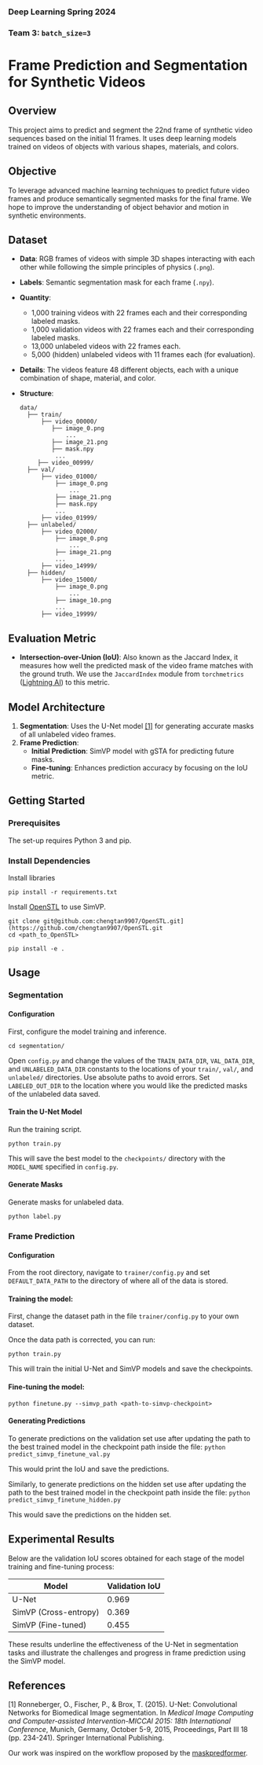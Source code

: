### Deep Learning Spring 2024
### Team 3: `batch_size=3`

# Frame Prediction and Segmentation for Synthetic Videos

## Overview
This project aims to predict and segment the 22nd frame of synthetic video sequences based on the initial 11 frames. It uses deep learning models trained on videos of objects with various shapes, materials, and colors.

## Objective
To leverage advanced machine learning techniques to predict future video frames and produce semantically segmented masks for the final frame. We hope to improve the understanding of object behavior and motion in synthetic environments.

## Dataset
- **Data**: RGB frames of videos with simple 3D shapes interacting with each other while following the simple principles of physics (`.png`).
- **Labels**: Semantic segmentation mask for each frame (`.npy`).
- **Quantity**:
    - 1,000 training videos with 22 frames each and their corresponding labeled masks.
    - 1,000 validation videos with 22 frames each and their corresponding labeled masks.
    - 13,000 unlabeled videos with 22 frames each.
    - 5,000 (hidden) unlabeled videos with 11 frames each (for evaluation).
- **Details**: The videos feature 48 different objects, each with a unique combination of shape, material, and color.
- **Structure**:

  ```
  data/
    ├── train/
        ├── video_00000/
           ├── image_0.png
               ...
           ├── image_21.png
           ├── mask.npy
            ...
       ├── video_00999/
    ├── val/
        ├── video_01000/
            ├── image_0.png
                ...
            ├── image_21.png
            ├── mask.npy
            ...
        ├── video_01999/
    ├── unlabeled/
        ├── video_02000/
            ├── image_0.png
                ...
            ├── image_21.png
            ...
        ├── video_14999/
    ├── hidden/
        ├── video_15000/
            ├── image_0.png
                ...
            ├── image_10.png
            ...
        ├── video_19999/
  ```

## Evaluation Metric
- **Intersection-over-Union (IoU)**: Also known as the Jaccard Index, it measures how well the predicted mask of the video frame matches with the ground truth. We use the `JaccardIndex` module from `torchmetrics` ([Lightning AI](https://lightning.ai/docs/torchmetrics/stable/classification/jaccard_index.html)) to this metric.

## Model Architecture
1. **Segmentation**: Uses the U-Net model [[1]](#1) for generating accurate masks of all unlabeled video frames.
2. **Frame Prediction**:
   - **Initial Prediction**: SimVP model with gSTA for predicting future masks.
   - **Fine-tuning**: Enhances prediction accuracy by focusing on the IoU metric.

## Getting Started

### Prerequisites
The set-up requires Python 3 and pip.

### Install Dependencies
Install libraries
```
pip install -r requirements.txt

```

Install [OpenSTL](https://github.com/chengtan9907/OpenSTL) to use SimVP.
```
git clone git@github.com:chengtan9907/OpenSTL.git](https://github.com/chengtan9907/OpenSTL.git
cd <path_to_OpenSTL>

pip install -e .
```

## Usage

### Segmentation

#### Configuration

First, configure the model training and inference.

```
cd segmentation/
```

Open `config.py` and change the values of the `TRAIN_DATA_DIR`, `VAL_DATA_DIR`, and `UNLABELED_DATA_DIR` constants to the locations of your `train/`, `val/`, and `unlabeled/` directories. Use absolute paths to avoid errors. Set `LABELED_OUT_DIR` to the location where you would like the predicted masks of the unlabeled data saved.

#### Train the U-Net Model

Run the training script.

```
python train.py
```

This will save the best model to the `checkpoints/` directory with the `MODEL_NAME` specified in `config.py`.

#### Generate Masks

Generate masks for unlabeled data.

```
python label.py
```

### Frame Prediction

#### Configuration

From the root directory, navigate to `trainer/config.py` and set `DEFAULT_DATA_PATH` to the directory of where all of the data is stored.


#### Training the model:
First, change the dataset path in the file `trainer/config.py` to your own
dataset.

Once the data path is corrected, you can run:

`python train.py`

This will train the initial U-Net and SimVP models and save the checkpoints.

#### Fine-tuning the model:
`python finetune.py --simvp_path <path-to-simvp-checkpoint>`

#### Generating Predictions

To generate predictions on the validation set use after updating the path to the best trained model in the checkpoint path inside the file:
`python predict_simvp_finetune_val.py`

This would print the IoU and save the predictions.

Similarly, to generate predictions on the hidden set use after updating the path to the best trained model in the checkpoint path inside the file:
`python predict_simvp_finetune_hidden.py`

This would save the predictions on the hidden set. 

## Experimental Results

Below are the validation IoU scores obtained for each stage of the model training and fine-tuning process:

| Model                 | Validation IoU |
|-----------------------|----------------|
| U-Net                 | 0.969          |
| SimVP (Cross-entropy) | 0.369          |
| SimVP (Fine-tuned)    | 0.455          |

These results underline the effectiveness of the U-Net in segmentation tasks and illustrate the challenges and progress in frame prediction using the SimVP model.

## References

<a id="1">[1]</a> 
Ronneberger, O., Fischer, P., & Brox, T. (2015). U-Net: Convolutional Networks for Biomedical Image segmentation. In _Medical Image Computing and Computer-assisted Intervention-MICCAI 2015: 18th International Conference_, Munich, Germany, October 5-9, 2015, Proceedings, Part III 18 (pp. 234-241). Springer International Publishing.

Our work was inspired on the workflow proposed by the [maskpredformer](https://github.com/eneserciyes/maskpredformer).

